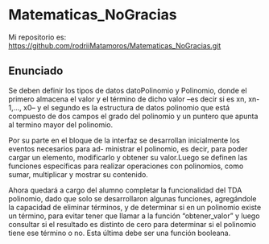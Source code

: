 # Matematicas_NoGracias
Mi repositorio es: https://github.com/rodriiMatamoros/Matematicas_NoGracias.git

## Enunciado
Se deben definir los tipos de datos datoPolinomio y Polinomio, donde el primero almacena el valor y el término de dicho valor –es decir si es xn, xn-1,…,
x0– y el segundo es la estructura de datos polinomio que está compuesto de dos campos el grado del polinomio y un puntero que apunta al termino mayor del
polinomio.

Por su parte en el bloque de la interfaz se desarrollan inicialmente los eventos necesarios para ad- ministrar el polinomio, es decir, para poder cargar
un elemento, modificarlo y obtener su valor.Luego se definen las funciones específicas para realizar operaciones con polinomios, como sumar, multiplicar
y mostrar su contenido. 

Ahora quedará a cargo del alumno completar la funcionalidad del TDA polinomio, dado que solo se desarrollaron algunas funciones, agregándole la capacidad 
de eliminar términos, y de determinar si en un polinomio existe un término, para evitar tener que llamar a la función “obtener_valor” y luego consultar 
si el resultado es distinto de cero para determinar si el polinomio tiene ese término o no. Esta última debe ser una función booleana.
